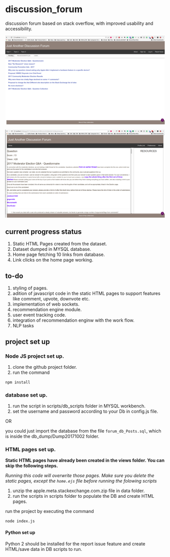 # discussion_forum
discussion forum based on stack overflow, with improved usability and accessibility.

![Home Page](/images/home_page.png)

![Post Page](/images/post_page.png)

## current progress status

1. Static HTML Pages created from the dataset.
2. Dataset dumped in MYSQL database.
3. Home page fetching 10 links from database.
4. Link clicks on the home page working.

## to-do

1. styling of pages.
2. adition of javascript code in the static HTML pages to support features like comment, upvote, downvote etc.
3. implementation of web sockets.
4. recommendation engine module.
5. user event tracking code.
6. integration of recommendation enginw with the work flow.
7. NLP tasks

## project set up

### Node JS project set up.

1. clone the github project folder.
2. run the command

```
npm install
```

### database set up.

1. run the script in scripts/db_scripts folder in MYSQL workbench.
2. set the username and password according to your Db in config.js file.

OR

you could just import the database from the file ```forum_db_Posts.sql```, which is inside the db_dump/Dump20171002 folder.

### HTML pages set up.

**Static HTML pages have already been created in the views folder. You can skip the following steps.**
 
*Running this code will overwrite those pages. Make sure you delete the static pages, except the ```home.ejs``` file before running the folowing scripts*

1. unzip the apple.meta.stackexchange.com.zip file in data folder.
2. run the scripts in scripts folder to populate the DB and create HTML pages.

run the project by executing the command

```
node index.js
```

#### Python set up

Python 2 should be installed for the report issue feature and create HTML/save data in DB scripts to run.

